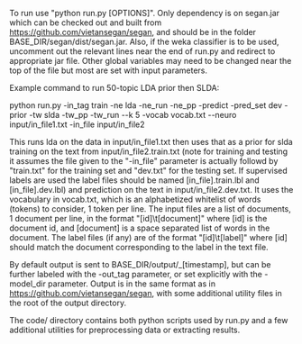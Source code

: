 To run use "python run.py [OPTIONS]". Only dependency is on segan.jar which can be checked out and built from https://github.com/vietansegan/segan, and should be in the folder BASE_DIR/segan/dist/segan.jar.  Also, if the weka classifier is to be used, uncomment out the relevant lines near the end of run.py and redirect to appropriate jar file. Other global variables may need to be changed near the top of the file but most are set with input parameters.

Example command to run 50-topic LDA prior then SLDA:

python run.py -in_tag train -ne lda -ne_run -ne_pp -predict -pred_set dev -prior -tw slda -tw_pp -tw_run --k 5 -vocab vocab.txt --neuro input/in_file1.txt -in_file input/in_file2

This runs lda on the data in input/in_file1.txt then uses that as a prior for slda training on the text from input/in_file2.train.txt (note for training and testing it assumes the file given to the "-in_file" parameter is actually followd by "train.txt" for the training set and "dev.txt" for the testing set. If supervised labels are used the label files should be named [in_file].train.lbl and [in_file].dev.lbl) and prediction on the text in input/in_file2.dev.txt. It uses the vocabulary in vocab.txt, which is an alphabetized whitelist of words (tokens) to consider, 1 token per line.  The input files are a list of documents, 1 document per line, in the format "[id]\t[document]" where [id] is the document id, and [document] is a space separated list of words in the document. The label files (if any) are of the format "[id]\t[label]" where [id] should match the document corresponding to the label in the text file.

By default output is sent to BASE_DIR/output/_[timestamp], but can be further labeled with the -out_tag parameter, or set explicitly with the -model_dir parameter.  Output is in the same format as in https://github.com/vietansegan/segan, with some additional utility files in the root of the output directory.

The code/ directory contains both python scripts used by run.py and a few additional utilities for preprocessing data or extracting results.
